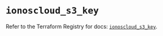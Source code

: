 # `ionoscloud_s3_key`

Refer to the Terraform Registry for docs: [`ionoscloud_s3_key`](https://registry.terraform.io/providers/ionos-cloud/ionoscloud/6.7.16/docs/resources/s3_key).

